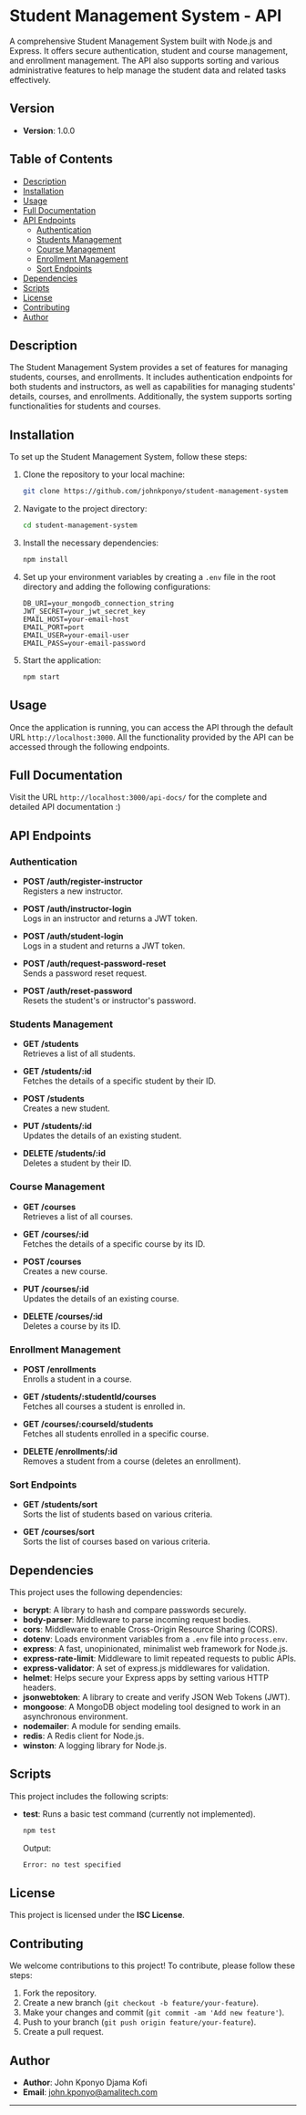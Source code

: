 # Student Management System - API

A comprehensive Student Management System built with Node.js and Express. It offers secure authentication, student and course management, and enrollment management. The API also supports sorting and various administrative features to help manage the student data and related tasks effectively.

## Version

- **Version**: 1.0.0

## Table of Contents

- [Description](#description)
- [Installation](#installation)
- [Usage](#usage)
- [Full Documentation](#full-documentation)
- [API Endpoints](#api-endpoints)
  - [Authentication](#authentication)
  - [Students Management](#students-management)
  - [Course Management](#course-management)
  - [Enrollment Management](#enrollment-management)
  - [Sort Endpoints](#sort-endpoints)
- [Dependencies](#dependencies)
- [Scripts](#scripts)
- [License](#license)
- [Contributing](#contributing)
- [Author](#author)

## Description

The Student Management System provides a set of features for managing students, courses, and enrollments. It includes authentication endpoints for both students and instructors, as well as capabilities for managing students' details, courses, and enrollments. Additionally, the system supports sorting functionalities for students and courses.

## Installation

To set up the Student Management System, follow these steps:

1. Clone the repository to your local machine:

    ```bash
    git clone https://github.com/johnkponyo/student-management-system
    ```

2. Navigate to the project directory:

    ```bash
    cd student-management-system
    ```

3. Install the necessary dependencies:

    ```bash
    npm install
    ```

4. Set up your environment variables by creating a `.env` file in the root directory and adding the following configurations:

    ```
    DB_URI=your_mongodb_connection_string
    JWT_SECRET=your_jwt_secret_key
    EMAIL_HOST=your-email-host
    EMAIL_PORT=port
    EMAIL_USER=your-email-user
    EMAIL_PASS=your-email-password
    ```

5. Start the application:

    ```bash
    npm start
    ```

## Usage

Once the application is running, you can access the API through the default URL `http://localhost:3000`. All the functionality provided by the API can be accessed through the following endpoints.

## Full Documentation

Visit the URL `http://localhost:3000/api-docs/` for the complete and detailed API documentation :)

## API Endpoints

### Authentication

- **POST /auth/register-instructor**  
  Registers a new instructor.

- **POST /auth/instructor-login**  
  Logs in an instructor and returns a JWT token.

- **POST /auth/student-login**  
  Logs in a student and returns a JWT token.

- **POST /auth/request-password-reset**  
  Sends a password reset request.

- **POST /auth/reset-password**  
  Resets the student's or instructor's password.

### Students Management

- **GET /students**  
  Retrieves a list of all students.

- **GET /students/:id**  
  Fetches the details of a specific student by their ID.

- **POST /students**  
  Creates a new student.

- **PUT /students/:id**  
  Updates the details of an existing student.

- **DELETE /students/:id**  
  Deletes a student by their ID.

### Course Management

- **GET /courses**  
  Retrieves a list of all courses.

- **GET /courses/:id**  
  Fetches the details of a specific course by its ID.

- **POST /courses**  
  Creates a new course.

- **PUT /courses/:id**  
  Updates the details of an existing course.

- **DELETE /courses/:id**  
  Deletes a course by its ID.

### Enrollment Management

- **POST /enrollments**  
  Enrolls a student in a course.

- **GET /students/:studentId/courses**  
  Fetches all courses a student is enrolled in.

- **GET /courses/:courseId/students**  
  Fetches all students enrolled in a specific course.

- **DELETE /enrollments/:id**  
  Removes a student from a course (deletes an enrollment).

### Sort Endpoints

- **GET /students/sort**  
  Sorts the list of students based on various criteria.

- **GET /courses/sort**  
  Sorts the list of courses based on various criteria.

## Dependencies

This project uses the following dependencies:

- **bcrypt**: A library to hash and compare passwords securely.
- **body-parser**: Middleware to parse incoming request bodies.
- **cors**: Middleware to enable Cross-Origin Resource Sharing (CORS).
- **dotenv**: Loads environment variables from a `.env` file into `process.env`.
- **express**: A fast, unopinionated, minimalist web framework for Node.js.
- **express-rate-limit**: Middleware to limit repeated requests to public APIs.
- **express-validator**: A set of express.js middlewares for validation.
- **helmet**: Helps secure your Express apps by setting various HTTP headers.
- **jsonwebtoken**: A library to create and verify JSON Web Tokens (JWT).
- **mongoose**: A MongoDB object modeling tool designed to work in an asynchronous environment.
- **nodemailer**: A module for sending emails.
- **redis**: A Redis client for Node.js.
- **winston**: A logging library for Node.js.

## Scripts

This project includes the following scripts:

- **test**: Runs a basic test command (currently not implemented).
    ```bash
    npm test
    ```
    Output:
    ```bash
    Error: no test specified
    ```

## License

This project is licensed under the **ISC License**.

## Contributing

We welcome contributions to this project! To contribute, please follow these steps:

1. Fork the repository.
2. Create a new branch (`git checkout -b feature/your-feature`).
3. Make your changes and commit (`git commit -am 'Add new feature'`).
4. Push to your branch (`git push origin feature/your-feature`).
5. Create a pull request.

## Author

- **Author**: John Kponyo Djama Kofi
- **Email**: john.kponyo@amalitech.com

---

